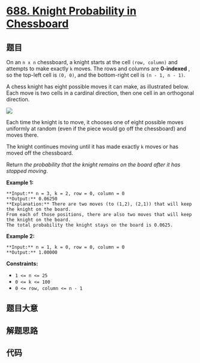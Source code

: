 # [688. Knight Probability in Chessboard](https://leetcode.com/problems/knight-probability-in-chessboard)

## 题目

On an `n x n` chessboard, a knight starts at the cell `(row, column)` and
attempts to make exactly `k` moves. The rows and columns are **0-indexed** ,
so the top-left cell is `(0, 0)`, and the bottom-right cell is `(n - 1, n -
1)`.

A chess knight has eight possible moves it can make, as illustrated below.
Each move is two cells in a cardinal direction, then one cell in an orthogonal
direction.

![](https://assets.leetcode.com/uploads/2018/10/12/knight.png)

Each time the knight is to move, it chooses one of eight possible moves
uniformly at random (even if the piece would go off the chessboard) and moves
there.

The knight continues moving until it has made exactly `k` moves or has moved
off the chessboard.

Return _the probability that the knight remains on the board after it has
stopped moving_.



**Example 1:**

    
    
    **Input:** n = 3, k = 2, row = 0, column = 0
    **Output:** 0.06250
    **Explanation:** There are two moves (to (1,2), (2,1)) that will keep the knight on the board.
    From each of those positions, there are also two moves that will keep the knight on the board.
    The total probability the knight stays on the board is 0.0625.
    

**Example 2:**

    
    
    **Input:** n = 1, k = 0, row = 0, column = 0
    **Output:** 1.00000
    



**Constraints:**

  * `1 <= n <= 25`
  * `0 <= k <= 100`
  * `0 <= row, column <= n - 1`


## 题目大意

## 解题思路

## 代码

```javascript

```
